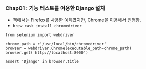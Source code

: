### Chap01 : 기능 테스트를 이용한 Django 설치


* 책에서는 Firefox를 사용한 예제였지만, Chrome을 이용해서 진행함.  
* `brew cask install chromedriver`  
```
from selenium import webdriver  

chrome_path = r'/usr/local/bin/chromedriver'  
browser = webdriver.Chrome(executable_path=chrome_path)  
browser.get('http://localhost:8000')  

assert 'Django' in browser.title  
```  